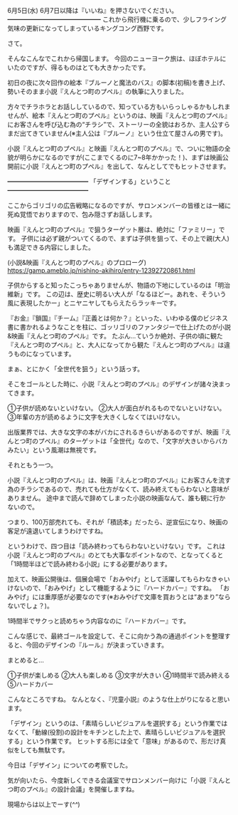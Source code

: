 6月5日(水) 6月7日以降は『いいね』を押さないでください。
━━━━━━━━━━━━━━━
これから飛行機に乗るので、少しフライング気味の更新になってしまっているキングコング西野です。

さて。

そんなこんなでこれから帰国します。
今回のニューヨーク旅は、ほぼホテルにいたのですが、得るものはとても大きかったです。

初日の夜に次々回作の絵本『ブルーノと魔法のバス』の脚本(初稿)を書き上げ、勢いそのまま小説『えんとつ町のプペル』の執筆に入りました。

方々でチラホラとお話ししているので、知っている方もいらっしゃるかもしれませんが、絵本『えんとつ町のプペル』というのは、映画『えんとつ町のプペル』にお客さんを呼び込む為の“チラシ”で、ストーリーの全貌はおろか、主人公すらまだ出てきていません(※主人公は『ブルーノ』という仕立て屋さんの男です)。

小説『えんとつ町のプペル』と映画『えんとつ町のプペル』で、ついに物語の全貌が明らかになるのですが(ここまでくるのに7~8年かかった！)、まずは映画公開前に小説『えんとつ町のプペル』を出して、なんとしてでもヒットさせます。

━━━━━━━━━━━━━
「デザインする」ということ
━━━━━━━━━━━━━

ここからゴリゴリの広告戦略になるのですが、サロンメンバーの皆様とは一緒に死ぬ覚悟でおりますので、包み隠さずお話しします。

映画『えんとつ町のプペル』で狙うターゲット層は、絶対に「ファミリー」です。
子供には必ず親がついてくるので、まずは子供を狙って、その上で親(大人)も満足できる内容にしました。

(小説&映画『えんとつ町のプペル』のプロローグ)
https://gamp.ameblo.jp/nishino-akihiro/entry-12392720861.html

子供からすると知ったこっちゃありませんが、物語の下地にしているのは「明治維新」です。
この辺は、歴史に明るい大人が「なるほどー。あれを、そういう風に表現したかー」とニヤニヤしてもらえたらラッキーです。

『お金』『鎖国』『チーム』『正義とは何か？』といった、いわゆる僕のビジネス書に書かれるようなことを柱に、ゴッリゴリのファンタジーで仕上げたのが小説&映画『えんとつ町のプペル』です。
たぶん…ていうか絶対、子供の頃に観た『えんとつ町のプペル』と、大人になってから観た『えんとつ町のプペル』は違うものになっています。

まぁ、とにかく「全世代を狙う」という話っす。

そこをゴールとした時に、小説『えんとつ町のプペル』のデザインが諸々決まってきます。

①子供が読めないといけない。
②大人が面白がれるものでないといけない。
③年輩の方が読めるように文字を大きくしなくてはいけない。

出版業界では、大きな文字の本がバカにされるきらいがあるのですが、映画『えんとつ町のプペル』のターゲットは「全世代」なので、「文字が大きいからバカみたい」という風潮は無視です。

それともう一つ。

小説『えんとつ町のプペル』は、映画『えんとつ町のプペル』にお客さんを流す為のチラシであるので、売れても仕方がなくて、読み終えてもらわないと意味がありません。
途中まで読んで辞めてしまった小説の映画なんて、誰も観に行かないので。

つまり、100万部売れても、それが「積読本」だったら、逆宣伝になり、映画の客足が遠退いてしまうわけですね。

というわけで、四つ目は「読み終わってもらわないといけない」です。
これは小説『えんとつ町のプペル』のとても大事なポイントなので、となってくると「1時間半ほどで読み終わる小説」にする必要があります。

加えて、映画公開後は、個展会場で「おみやげ」として活躍してもらわなきゃいけないので、「おみやげ」として機能するように『ハードカバー』ですね。
「おみやげ」には重厚感が必要なのです(※おみやげで文庫を買おうとは“あまり”ならないでしょ？)。

1時間半でサクっと読めちゃう内容なのに『ハードカバー』です。

こんな感じで、最終ゴールを設定して、そこに向かう為の通過ポイントを整理すると、今回のデザインの『ルール』が決まっていきます。

まとめると…

①子供が楽しめる
②大人も楽しめる
③文字が大きい
④1時間半で読み終える
⑤ハードカバー

こんなところですね。
なんとなく、『児童小説』のような仕上がりになると思います。

「デザイン」というのは、「素晴らしいビジュアルを選択する」という作業ではなくて、「動線(役割)の設計をキチンとした上で、素晴らしいビジュアルを選択する」という作業です。
ヒットする形には全て「意味」があるので、形だけ真似をしても無駄です。

今日は「デザイン」についての考察でした。

気が向いたら、今度新しくできる会議室でサロンメンバー向けに「小説『えんとつ町のプペル』の設計会議」を開催しますね。

現場からは以上でーす(*^^*)
